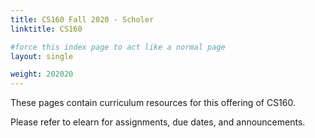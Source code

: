```yaml
---
title: CS160 Fall 2020 - Scholer
linktitle: CS160

#force this index page to act like a normal page
layout: single

weight: 202020
---
```


These pages contain curriculum resources for this offering of CS160.

Please refer to elearn for assignments, due dates, and announcements.
